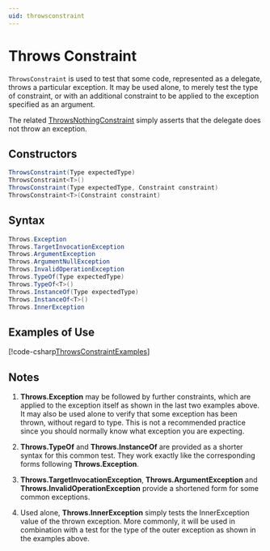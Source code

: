 ```yaml
---
uid: throwsconstraint
---
```


# Throws Constraint

`ThrowsConstraint` is used to test that some code, represented as a delegate,
throws a particular exception. It may be used alone, to merely test the type
of constraint, or with an additional constraint to be applied to the exception
specified as an argument.

The related [ThrowsNothingConstraint](ThrowsNothingConstraint.md) simply asserts that the delegate
does not throw an exception.

## Constructors

```csharp
ThrowsConstraint(Type expectedType)
ThrowsConstraint<T>()
ThrowsConstraint(Type expectedType, Constraint constraint)
ThrowsConstraint<T>(Constraint constraint)
```

## Syntax

```csharp
Throws.Exception
Throws.TargetInvocationException
Throws.ArgumentException
Throws.ArgumentNullException
Throws.InvalidOperationException
Throws.TypeOf(Type expectedType)
Throws.TypeOf<T>()
Throws.InstanceOf(Type expectedType)
Throws.InstanceOf<T>()
Throws.InnerException
```

## Examples of Use

[!code-csharp[ThrowsConstraintExamples](~/snippets/Snippets.NUnit/ConstraintExamples.cs#ThrowsConstraintExamples)]

## Notes

1. **Throws.Exception** may be followed by further constraints,
    which are applied to the exception itself as shown in the last two
    examples above. It may also be used alone to verify that some
    exception has been thrown, without regard to type. This is
    not a recommended practice since you should normally know
    what exception you are expecting.

2. **Throws.TypeOf** and **Throws.InstanceOf** are provided
    as a shorter syntax for this common test. They work exactly like
    the corresponding forms following **Throws.Exception**.

3. **Throws.TargetInvocationException**, **Throws.ArgumentException**
    and **Throws.InvalidOperationException** provide a shortened form
    for some common exceptions.

4. Used alone, **Throws.InnerException** simply tests the InnerException
    value of the thrown exception. More commonly, it will be used in
    combination with a test for the type of the outer exception as shown
    in the examples above.
